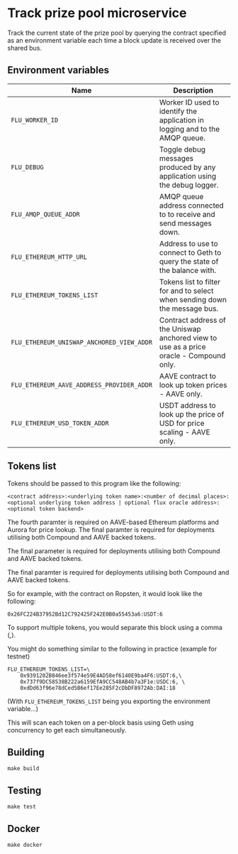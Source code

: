 
# Track prize pool microservice

Track the current state of the prize pool by querying the contract
specified as an environment variable each time a block update is received
over the shared bus.

## Environment variables

|                    Name                   |                                      Description
|-------------------------------------------|-----------------------------------------------------------------------------------------|
| `FLU_WORKER_ID`                           | Worker ID used to identify the application in logging and to the AMQP queue.            |
| `FLU_DEBUG`                               | Toggle debug messages produced by any application using the debug logger.               |
| `FLU_AMQP_QUEUE_ADDR`                     | AMQP queue address connected to to receive and send messages down.                      |
| `FLU_ETHEREUM_HTTP_URL`                   | Address to use to connect to Geth to query the state of the balance with.               |
| `FLU_ETHEREUM_TOKENS_LIST`                | Tokens list to filter for and to select when sending down the message bus.              |
| `FLU_ETHEREUM_UNISWAP_ANCHORED_VIEW_ADDR` | Contract address of the Uniswap anchored view to use as a price oracle - Compound only. |
| `FLU_ETHEREUM_AAVE_ADDRESS_PROVIDER_ADDR` | AAVE contract to look up token prices - AAVE only.                                      |
| `FLU_ETHEREUM_USD_TOKEN_ADDR`             | USDT address to look up the price of USD for price scaling - AAVE only.                 |

## Tokens list

Tokens should be passed to this program like the following:

	<contract address>:<underlying token name>:<number of decimal places>:<optional underlying token address | optional flux oracle address>:<optional token backend>

The fourth paramter is required on AAVE-based Ethereum platforms and Aurora for price lookup.
The final paramter is required for deployments utilising both Compound and AAVE backed tokens.

The final parameter is required for deployments utilising both Compound and AAVE backed tokens.

The final paramter is required for deployments utilising both Compound
and AAVE backed tokens.

So for example, with the contract on Ropsten, it would look like the
following:

	0x26FC224B37952Bd12C792425F242E0B0a55453a6:USDT:6

To support multiple tokens, you would separate this block using a comma
(,).

You might do something similar to the following in practice (example for testnet)

	FLU_ETHEREUM_TOKENS_LIST=\
		0x9391202B846ee3f574e59E4AD58ef6140E9ba4F6:USDT:6,\
		0x737f9DC58538B222a6159EfA9CC548AB4b7a3F1e:USDC:6, \
		0xdDd63f96e78dCed5B6ef17Ee285F2cDbDF8972Ab:DAI:18

(With `FLU_ETHEREUM_TOKENS_LIST` being you exporting the environment
variable...)

This will scan each token on a per-block basis using Geth using
concurrency to get each simultaneously.

## Building

	make build

## Testing

	make test

## Docker

	make docker
